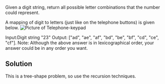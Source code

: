 Given a digit string, return all possible letter combinations that the number could represent.

A mapping of digit to letters (just like on the telephone buttons) is given below.
![Picture of Telephone-keypad](https://upload.wikimedia.org/wikipedia/commons/thumb/7/73/Telephone-keypad2.svg/200px-Telephone-keypad2.svg.png)

Input:Digit string "23"
Output: ["ad", "ae", "af", "bd", "be", "bf", "cd", "ce", "cf"].
Note:
Although the above answer is in lexicographical order, your answer could be in any order you want.

## Solution

This is a tree-shape problem, so use the recursion techniques.